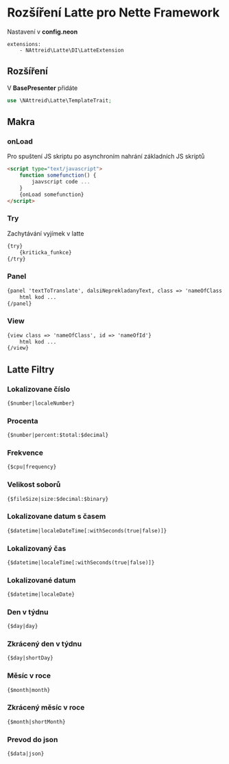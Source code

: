 # Rozšíření Latte pro Nette Framework
Nastavení v **config.neon**
```neon
extensions:
    - NAttreid\Latte\DI\LatteExtension
```

## Rozšíření
V **BasePresenter** přidáte
```php
use \NAttreid\Latte\TemplateTrait;
```

## Makra
### onLoad
Pro spuštení JS skriptu po asynchroním nahrání základních JS skriptů
```html
<script type="text/javascript">
    function somefunction() {
        jaavscript code ...
    }
    {onLoad somefunction}
</script>    
```

### Try
Zachytávání vyjímek v latte
```html
{try}
    {kriticka_funkce}
{/try}
```

### Panel
```html
{panel 'textToTranslate', dalsiNeprekladanyText, class => 'nameOfClass', id => 'nameOfId'}
    html kod ...
{/panel}
```

### View
```html
{view class => 'nameOfClass', id => 'nameOfId'}
    html kod ...
{/view}
```

## Latte Filtry
### Lokalizovane číslo
```html
{$number|localeNumber}
```

### Procenta
```html
{$number|percent:$total:$decimal}
```

### Frekvence
```html
{$cpu|frequency}
```

### Velikost soborů
```html
{$fileSize|size:$decimal:$binary}
```

### Lokalizovane datum s časem
```html
{$datetime|localeDateTime[:withSeconds(true|false)]}
```


### Lokalizovaný čas
```html
{$datetime|localeTime[:withSeconds(true|false)]}
```

### Lokalizované datum
```html
{$datetime|localeDate}
```

### Den v týdnu
```html
{$day|day}
```

### Zkrácený den v týdnu
```html
{$day|shortDay}
```

### Měsíc v roce
```html
{$month|month}
```

### Zkrácený měsíc v roce
```html
{$month|shortMonth}
```

### Prevod do json
```html
{$data|json}
```